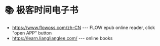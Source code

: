 # :books: 极客时间电子书

+ https://www.flowoss.com/zh-CN        --- FLOW epub online reader, click "open APP" button
+ https://learn.lianglianglee.com/     --- online books
